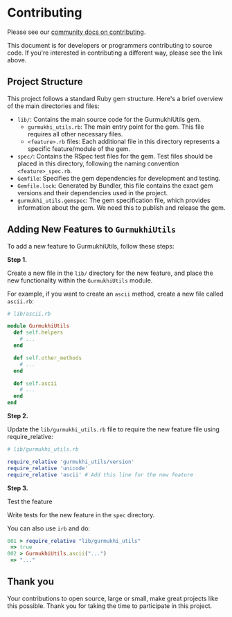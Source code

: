 # Contributing

Please see our [community docs on contributing](https://shabados.com/docs/community/contributing).

This document is for developers or programmers contributing to source code. If you're interested in contributing a different way, please see the link above.

## Project Structure

This project follows a standard Ruby gem structure. Here's a brief overview of the main directories and files:

- `lib/`: Contains the main source code for the GurmukhiUtils gem.
  - `gurmukhi_utils.rb`: The main entry point for the gem. This file requires all other necessary files.
  - `<feature>.rb` files: Each additional file in this directory represents a specific feature/module of the gem.
- `spec/`: Contains the RSpec test files for the gem. Test files should be placed in this directory, following the naming convention `<feature>_spec.rb`.
- `Gemfile`: Specifies the gem dependencies for development and testing.
- `Gemfile.lock`: Generated by Bundler, this file contains the exact gem versions and their dependencies used in the project.
- `gurmukhi_utils.gemspec`: The gem specification file, which provides information about the gem. We need this to publish and release the gem.

## Adding New Features to `GurmukhiUtils`

To add a new feature to GurmukhiUtils, follow these steps:

**Step 1.**

Create a new file in the `lib/` directory for the new feature, and place the new functionality within the `GurmukhiUtils` module.

For example, if you want to create an `ascii` method, create a new file called `ascii.rb`:

```ruby
# lib/ascii.rb

module GurmukhiUtils
  def self.helpers
    # ...
  end

  def self.other_methods
    # ...
  end

  def self.ascii
    # ...
  end
end
```

**Step 2.**

Update the `lib/gurmukhi_utils.rb` file to require the new feature file using require_relative:

```ruby
# lib/gurmukhi_utils.rb

require_relative 'gurmukhi_utils/version'
require_relative 'unicode'
require_relative 'ascii' # Add this line for the new feature
```

**Step 3.**

Test the feature

Write tests for the new feature in the `spec` directory.

You can also use `irb` and do:

```ruby
001 > require_relative "lib/gurmukhi_utils"
 => true
002 > GurmukhiUtils.ascii("...")
 => "..."
```

## Thank you

Your contributions to open source, large or small, make great projects like this possible. Thank you for taking the time to participate in this project.
